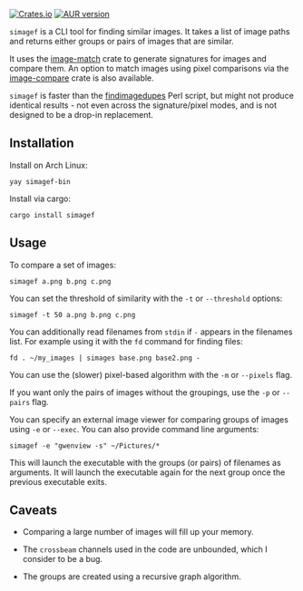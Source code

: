 [![Crates.io](https://img.shields.io/crates/v/simagef.svg)](https://crates.io/crates/simagef)
[![AUR version](https://img.shields.io/aur/version/simagef-bin)](https://aur.archlinux.org/packages/simagef-bin)

`simagef` is a CLI tool for finding similar images. It takes a list of image paths and returns either groups or pairs of images that are similar.

It uses the [image-match](https://crates.io/crates/image-match) crate to generate signatures for images and compare them. An option to match images using pixel comparisons via the [image-compare](https://crates.io/crates/image-compare) crate is also available.

`simagef` is faster than the [findimagedupes](https://github.com/jhnc/findimagedupes) Perl script, but might not produce identical results - not even across the signature/pixel modes, and is not designed to be a drop-in replacement.

## Installation

Install on Arch Linux:

```
yay simagef-bin
```

Install via cargo:

```
cargo install simagef
```

## Usage

To compare a set of images:

```
simagef a.png b.png c.png
```

You can set the threshold of similarity with the `-t` or `--threshold` options:

```
simagef -t 50 a.png b.png c.png
```

You can additionally read filenames from `stdin` if `-` appears in the filenames list. For example using it with the `fd` command for finding files:

```
fd . ~/my_images | simages base.png base2.png -
```

You can use the (slower) pixel-based algorithm with the `-m` or `--pixels` flag.

If you want only the pairs of images without the groupings, use the `-p` or `--pairs` flag.

You can specify an external image viewer for comparing groups of images using `-e` or `--exec`. You can also provide command line arguments:

```
simagef -e "gwenview -s" ~/Pictures/*
```

This will launch the executable with the groups (or pairs) of filenames as arguments. It will launch the executable again for the next group once the previous executable exits.

## Caveats

- Comparing a large number of images will fill up your memory.

- The `crossbeam` channels used in the code are unbounded, which I consider to be a bug.

- The groups are created using a recursive graph algorithm.

